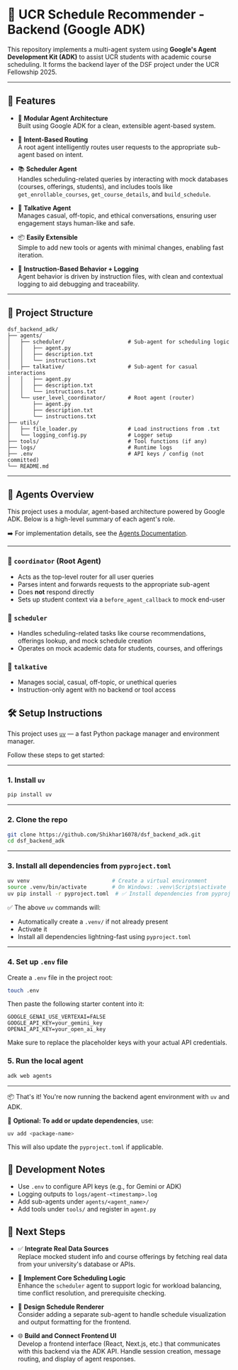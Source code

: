 # 🧠 UCR Schedule Recommender - Backend (Google ADK)

This repository implements a multi-agent system using **Google's Agent Development Kit (ADK)** to assist UCR students with academic course scheduling. It forms the backend layer of the DSF project under the UCR Fellowship 2025.

---

## 🚀 Features

- 🤖 **Modular Agent Architecture**  
  Built using Google ADK for a clean, extensible agent-based system.

- 🧭 **Intent-Based Routing**  
  A root agent intelligently routes user requests to the appropriate sub-agent based on intent.

- 📚 **Scheduler Agent**  
  Handles scheduling-related queries by interacting with mock databases (courses, offerings, students), and includes tools like `get_enrollable_courses`, `get_course_details`, and `build_schedule`.

- 💬 **Talkative Agent**  
  Manages casual, off-topic, and ethical conversations, ensuring user engagement stays human-like and safe.

- 📦 **Easily Extensible**  
  Simple to add new tools or agents with minimal changes, enabling fast iteration.

- 📜 **Instruction-Based Behavior + Logging**  
  Agent behavior is driven by instruction files, with clean and contextual logging to aid debugging and traceability.

---

## 📁 Project Structure

```
dsf_backend_adk/
├── agents/
│   ├── scheduler/                    # Sub-agent for scheduling logic
│   │   ├── agent.py
│   │   ├── description.txt
│   │   └── instructions.txt
│   ├── talkative/                    # Sub-agent for casual interactions
│   │   ├── agent.py
│   │   ├── description.txt
│   │   └── instructions.txt
│   └── user_level_coordinator/       # Root agent (router)
│       ├── agent.py
│       ├── description.txt
│       └── instructions.txt
├── utils/
│   ├── file_loader.py                # Load instructions from .txt
│   └── logging_config.py             # Logger setup
├── tools/                            # Tool functions (if any)
├── logs/                             # Runtime logs
├── .env                              # API keys / config (not committed)
└── README.md
```

---

## 🧠 Agents Overview

This project uses a modular, agent-based architecture powered by Google ADK. Below is a high-level summary of each agent's role.

➡️ For implementation details, see the [Agents Documentation](./agents/).

---

### 🔸 `coordinator` (Root Agent)

- Acts as the top-level router for all user queries
- Parses intent and forwards requests to the appropriate sub-agent
- Does **not** respond directly
- Sets up student context via a `before_agent_callback` to mock end-user

### 🔹 `scheduler`

- Handles scheduling-related tasks like course recommendations, offerings lookup, and mock schedule creation
- Operates on mock academic data for students, courses, and offerings

### 🔹 `talkative`

- Manages social, casual, off-topic, or unethical queries
- Instruction-only agent with no backend or tool access

## 🛠️ Setup Instructions

This project uses [`uv`](https://github.com/astral-sh/uv) — a fast Python package manager and environment manager.

Follow these steps to get started:

---

### 1. **Install `uv`**

```bash
pip install uv
```

---

### 2. **Clone the repo**

```bash
git clone https://github.com/Shikhar16078/dsf_backend_adk.git
cd dsf_backend_adk
```

---

### 3. **Install all dependencies from `pyproject.toml`**

```bash
uv venv                          # Create a virtual environment 
source .venv/bin/activate        # On Windows: .venv\Scripts\activate
uv pip install -r pyproject.toml  # ✅ Install dependencies from pyproject.toml
```

✅ The above `uv` commands will:
- Automatically create a `.venv/` if not already present
- Activate it
- Install all dependencies lightning-fast using `pyproject.toml`

---
### 4. **Set up `.env` file**

Create a `.env` file in the project root:

```bash
touch .env
```

Then paste the following starter content into it:

```env
GOOGLE_GENAI_USE_VERTEXAI=FALSE
GOOGLE_API_KEY=your_gemini_key
OPENAI_API_KEY=your_open_ai_key
```

Make sure to replace the placeholder keys with your actual API credentials.

### 5. **Run the local agent**

```bash
adk web agents
```

---

📦 That's it! You're now running the backend agent environment with `uv` and ADK.

📝 **Optional: To add or update dependencies**, use:

```bash
uv add <package-name>
```

This will also update the `pyproject.toml` if applicable.

## 🧪 Development Notes

- Use `.env` to configure API keys (e.g., for Gemini or ADK)
- Logging outputs to `logs/agent-<timestamp>.log`
- Add sub-agents under `agents/<agent_name>/`
- Add tools under `tools/` and register in `agent.py`

## 🚀 Next Steps

- ✅ **Integrate Real Data Sources**  
  Replace mocked student info and course offerings by fetching real data from your university's database or APIs.

- 🧠 **Implement Core Scheduling Logic**  
  Enhance the `scheduler` agent to support logic for workload balancing, time conflict resolution, and prerequisite checking.

- 🎨 **Design Schedule Renderer**  
  Consider adding a separate sub-agent to handle schedule visualization and output formatting for the frontend.

- 🌐 **Build and Connect Frontend UI**  
  Develop a frontend interface (React, Next.js, etc.) that communicates with this backend via the ADK API. Handle session creation, message routing, and display of agent responses.
